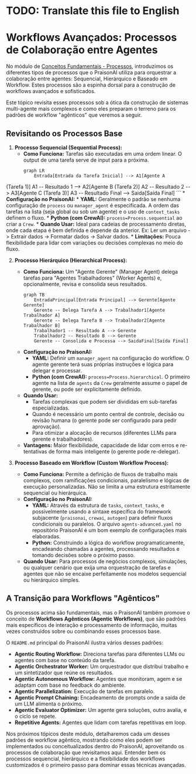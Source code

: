 # TODO: Translate this file to English

# Workflows Avançados: Processos de Colaboração entre Agentes

No módulo de [Conceitos Fundamentais - Processos](./../02_conceitos_fundamentais/03_processos.md), introduzimos os diferentes tipos de processos que o PraisonAI utiliza para orquestrar a colaboração entre agentes: Sequencial, Hierárquico e Baseado em Workflow. Estes processos são a espinha dorsal para a construção de workflows avançados e sofisticados.

Este tópico revisita esses processos sob a ótica da construção de sistemas multi-agente mais complexos e como eles preparam o terreno para os padrões de workflow "agênticos" que veremos a seguir.

## Revisitando os Processos Base

1.  **Processo Sequencial (Sequential Process):**
    *   **Como Funciona:** Tarefas são executadas em uma ordem linear. O output de uma tarefa serve de input para a próxima.
        ```mermaid
        graph LR
            Entrada[Entrada da Tarefa Inicial] --> A1[Agente A
(Tarefa 1)]
            A1 -- Resultado 1 --> A2[Agente B
(Tarefa 2)]
            A2 -- Resultado 2 --> A3[Agente C
(Tarefa 3)]
            A3 -- Resultado Final --> Saida[Saída Final]
        ```
    *   **Configuração no PraisonAI:**
        *   **YAML:** Geralmente o padrão se nenhuma configuração de `process` ou `manager_agent` é especificada. A ordem das tarefas na lista (seja global ou sob um agente) e o uso de `context_tasks` definem o fluxo.
        *   **Python (com CrewAI):** `process=Process.sequential` ao criar a `Crew`.
    *   **Quando Usar:** Ideal para cadeias de processamento diretas, onde cada etapa é bem definida e depende da anterior. Ex: Ler um arquivo -> Extrair dados -> Formatar dados -> Salvar dados.
    *   **Limitações:** Pouca flexibilidade para lidar com variações ou decisões complexas no meio do fluxo.

2.  **Processo Hierárquico (Hierarchical Process):**
    *   **Como Funciona:** Um "Agente Gerente" (Manager Agent) delega tarefas para "Agentes Trabalhadores" (Worker Agents) e, opcionalmente, revisa e consolida seus resultados.
        ```mermaid
        graph TB
            EntradaPrincipal[Entrada Principal] --> Gerente[Agente Gerente]
            Gerente -- Delega Tarefa A --> Trabalhador1[Agente Trabalhador A]
            Gerente -- Delega Tarefa B --> Trabalhador2[Agente Trabalhador B]
            Trabalhador1 -- Resultado A --> Gerente
            Trabalhador2 -- Resultado B --> Gerente
            Gerente -- Consolida e Processa --> SaidaFinal[Saída Final]
        ```
    *   **Configuração no PraisonAI:**
        *   **YAML:** Definir um `manager_agent` na configuração do workflow. O agente gerente terá suas próprias instruções e lógica para delegar e processar.
        *   **Python (com CrewAI):** `process=Process.hierarchical`. O primeiro agente na lista de `agents` da `Crew` geralmente assume o papel de gerente, ou pode ser explicitamente definido.
    *   **Quando Usar:**
        *   Tarefas complexas que podem ser divididas em sub-tarefas especializadas.
        *   Quando é necessário um ponto central de controle, decisão ou revisão humana (o gerente pode ser configurado para pedir aprovação).
        *   Para otimizar a alocação de recursos (diferentes LLMs para gerente e trabalhadores).
    *   **Vantagens:** Maior flexibilidade, capacidade de lidar com erros e re-tentativas de forma mais inteligente (o gerente pode re-delegar).

3.  **Processo Baseado em Workflow (Custom Workflow Process):**
    *   **Como Funciona:** Permite a definição de fluxos de trabalho mais complexos, com ramificações condicionais, paralelismo e lógicas de execução personalizadas. Não se limita a uma estrutura estritamente sequencial ou hierárquica.
    *   **Configuração no PraisonAI:**
        *   **YAML:** Através da estrutura de `tasks`, `context_tasks`, e possivelmente usando a sintaxe específica do framework subjacente (`praisonai`, `crewai`, `autogen`) para definir fluxos condicionais ou paralelos. O arquivo `agents-advanced.yaml` no repositório PraisonAI é um bom exemplo de configurações mais elaboradas.
        *   **Python:** Construindo a lógica do workflow programaticamente, encadeando chamadas a agentes, processando resultados e tomando decisões sobre o próximo passo.
    *   **Quando Usar:** Para processos de negócios complexos, simulações, ou qualquer cenário que exija uma orquestração de tarefas e agentes que não se encaixe perfeitamente nos modelos sequencial ou hierárquico simples.

## A Transição para Workflows "Agênticos"

Os processos acima são fundamentais, mas o PraisonAI também promove o conceito de **Workflows Agênticos (Agentic Workflows)**, que são padrões mais específicos de interação e processamento de informação, muitas vezes construídos sobre ou combinando esses processos base.

O `README.md` principal do PraisonAI ilustra vários desses padrões:

*   **Agentic Routing Workflow:** Direciona tarefas para diferentes LLMs ou agentes com base no conteúdo da tarefa.
*   **Agentic Orchestrator Worker:** Um orquestrador que distribui trabalho e um sintetizador que reúne os resultados.
*   **Agentic Autonomous Workflow:** Agentes que monitoram, agem e se adaptam com base no feedback do ambiente.
*   **Agentic Parallelization:** Execução de tarefas em paralelo.
*   **Agentic Prompt Chaining:** Encadeamento de prompts onde a saída de um LLM alimenta o próximo.
*   **Agentic Evaluator Optimizer:** Um agente gera soluções, outro avalia, e o ciclo se repete.
*   **Repetitive Agents:** Agentes que lidam com tarefas repetitivas em loop.

Nos próximos tópicos deste módulo, detalharemos cada um desses padrões de workflow agêntico, mostrando como eles podem ser implementados ou conceitualizados dentro do PraisonAI, aproveitando os processos de colaboração que revisitamos aqui. Entender bem os processos sequencial, hierárquico e a flexibilidade dos workflows customizados é o primeiro passo para dominar essas técnicas avançadas.

